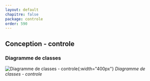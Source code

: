 ```yaml
---
layout: default
chapitre: false
package: controle
order: 590
---
```


## Conception - controle

### Diagramme de classes 

![Diagramme de classes - controle ](/prototype/diagrammes/controle/classes_controle.svg){:width="400px"}
*Diagramme de classes - controle*